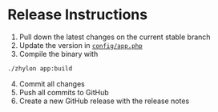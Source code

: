# Release Instructions

1. Pull down the latest changes on the current stable branch
2. Update the version in [`config/app.php`](./config/app.php)
3. Compile the binary with

```zsh
./zhylon app:build
```

4. Commit all changes
5. Push all commits to GitHub
6. Create a new GitHub release with the release notes
